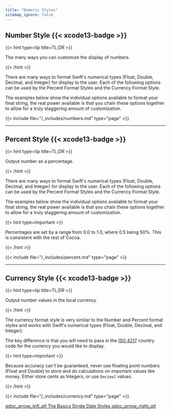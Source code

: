 ```yaml
---
title: "Numeric Styles"
sitemap_ignore: false
---
```


<h2 id="number-style">Number Style {{< xcode13-badge >}}</h2>

{{< hint type=tip title=TL;DR >}}

The many ways you can customize the display of numbers.

{{< /hint >}}

There are many ways to format Swift's numerical types (Float, Double, Decimal, and Integer) for display to the user. Each of the following options can be used by the Percent Format Styles and the Currency Format Style.

The examples below show the individual options available to format your final string, the real power available is that you chain these options together to allow for a truly staggering amount of customization.

{{< include file="/_includes/numbers.md" type="page" >}}

---

<h2 id="percent-style">Percent Style {{< xcode13-badge >}}</h2>

{{< hint type=tip title=TL;DR >}}

Output number as a percentage.

{{< /hint >}}

There are many ways to format Swift's numerical types (Float, Double, Decimal, and Integer) for display to the user. Each of the following options can be used by the Percent Format Styles and the Currency Format Style.

The examples below show the individual options available to format your final string, the real power available is that you chain these options together to allow for a truly staggering amount of customization.

{{< hint type=important >}}

Percentages are set by a range from 0.0 to 1.0, where 0.5 being 50%. This is consistent with the rest of Cocoa.

{{< /hint >}}

{{< include file="/_includes/percent.md" type="page" >}}

---

<h2 id="currency-style">Currency Style {{< xcode13-badge >}}</h2>

{{< hint type=tip title=TL;DR >}}

Output number values in the local currency.

{{< /hint >}}

The currency format style is very similar to the Number and Percent format styles and works with Swift's numerical types (Float, Double, Decimal, and Integer). 

The key difference is that you will need to pass in the [ISO 4217](https://en.wikipedia.org/wiki/ISO_4217) country code for the currency you would like to display. 

{{< hint type=important >}}

Because accuracy can't be guaranteed, never use floating point numbers (Float and Double) to store and do calculations on important values like money. Either store cents as Integers, or use `Decimal` values.

{{< /hint >}}

{{< include file="/_includes/currency.md" type="page" >}}

<div class="gdoc-page__footer flex flex-wrap justify-between">
  <span class="gdoc-page__nav">
    <a class="gdoc-page__nav--prev flex align-center" href="/#the-basics" title="The Basics">
      <i class="gdoc-icon">gdoc_arrow_left_alt</i>
      The Basics
    </a>
  </span>
  <span class="gdoc-page__nav">
    <a class="gdoc-page__nav--next flex align-center" href="/date-styles/" title="Single Date Styles">
      Single Date Styles
      <i class="gdoc-icon">gdoc_arrow_right_alt</i>
    </a>
  </span>
</div>
